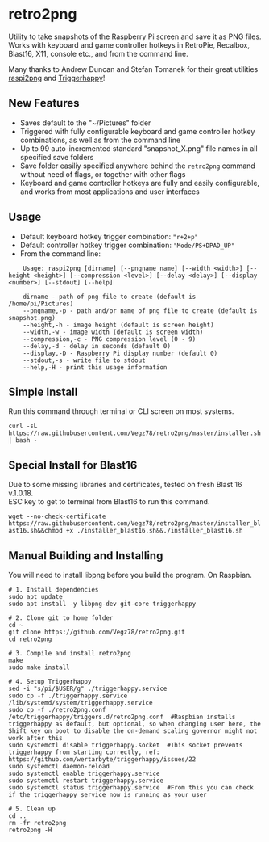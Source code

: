 # retro2png

Utility to take snapshots of the Raspberry Pi screen and save it as PNG files. Works with keyboard and game controller hotkeys in RetroPie, Recalbox, Blast16, X11, console etc., and from the command line.

Many thanks to Andrew Duncan and Stefan Tomanek for their great utilities [raspi2png](https://github.com/AndrewFromMelbourne/raspi2png) and [Triggerhappy](https://github.com/wertarbyte/triggerhappy)!

## New Features
- Saves default to the "~/Pictures" folder
- Triggered with fully configurable keyboard and game controller hotkey combinations, as well as from the command line
- Up to 99 auto-incremented standard "snapshot_X.png" file names in all specified save folders
- Save folder easiliy specified anywhere behind the ```retro2png``` command without need of flags, or together with other flags
- Keyboard and game controller hotkeys are fully and easily configurable, and works from most applications and user interfaces 

## Usage
- Default keyboard hotkey trigger combination: ```"r+2+p"```
- Default controller hotkey trigger combination: ```"Mode/PS+DPAD_UP"```
- From the command line:
```
    Usage: raspi2png [dirname] [--pngname name] [--width <width>] [--height <height>] [--compression <level>] [--delay <delay>] [--display <number>] [--stdout] [--help]

    dirname - path of png file to create (default is /home/pi/Pictures)
    --pngname,-p - path and/or name of png file to create (default is snapshot.png)
    --height,-h - image height (default is screen height)
    --width,-w - image width (default is screen width)
    --compression,-c - PNG compression level (0 - 9)
    --delay,-d - delay in seconds (default 0)
    --display,-D - Raspberry Pi display number (default 0)
	--stdout,-s - write file to stdout
    --help,-H - print this usage information
```
## Simple Install

Run this command through terminal or CLI screen on most systems.

```curl -sL https://raw.githubusercontent.com/Vegz78/retro2png/master/installer.sh | bash -```

## Special Install for Blast16

Due to some missing libraries and certificates, tested on fresh Blast 16 v.1.0.18.
<br>ESC key to get to terminal from Blast16 to run this command.

```wget --no-check-certificate https://raw.githubusercontent.com/Vegz78/retro2png/master/installer_blast16.sh&&chmod +x ./installer_blast16.sh&&./installer_blast16.sh```

## Manual Building and Installing

You will need to install libpng before you build the program. On Raspbian.

```
# 1. Install dependencies
sudo apt update
sudo apt install -y libpng-dev git-core triggerhappy

# 2. Clone git to home folder
cd ~
git clone https://github.com/Vegz78/retro2png.git
cd retro2png

# 3. Compile and install retro2png
make
sudo make install

# 4. Setup Triggerhappy
sed -i "s/pi/$USER/g" ./triggerhappy.service
sudo cp -f ./triggerhappy.service /lib/systemd/system/triggerhappy.service
sudo cp -f ./retro2png.conf /etc/triggerhappy/triggers.d/retro2png.conf  #Raspbian installs triggerhappy as default, but optional, so when changing user here, the Shift key on boot to disable the on-demand scaling governor might not work after this
sudo systemctl disable triggerhappy.socket  #This socket prevents triggerhappy from starting correctly, ref: https://github.com/wertarbyte/triggerhappy/issues/22
sudo systemctl daemon-reload
sudo systemctl enable triggerhappy.service
sudo systemctl restart triggerhappy.service
sudo systemctl status triggerhappy.service  #From this you can check if the triggerhappy service now is running as your user

# 5. Clean up
cd ..
rm -fr retro2png
retro2png -H
```


